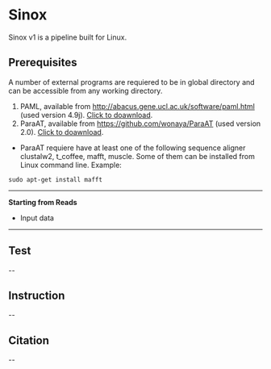 # Sinox
Sinox v1 is a pipeline built for Linux.

## Prerequisites
A number of external programs are requiered to be in global directory and can be accessible from any working directory.
  1. PAML, available from http://abacus.gene.ucl.ac.uk/software/paml.html  (used version 4.9j). [Click to doawnload](http://abacus.gene.ucl.ac.uk/software/paml4.9j.tgz).
  2. ParaAT, available from https://github.com/wonaya/ParaAT (used version 2.0). [Click to doawnload](https://github.com/wonaya/ParaAT/archive/refs/heads/master.zip).
   - ParaAT requiere have at least one of the following sequence aligner clustalw2, t_coffee, mafft,     muscle. Some of them can be installed from Linux command line. Example:
```
sudo apt-get install mafft
```
---
**Starting from Reads**
- Input data

---
## Test
--
## Instruction
--
## Citation
--
##

